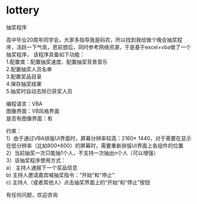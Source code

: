 # lottery
抽奖程序    

高中毕业20周年同学会，大家多指导我是码农，所以找到我给做个晚会抽奖程序，活跃一下气氛，思前想后，同时参考网络资源，于是基于excel+vba做了一个抽奖程序，
该程序具备如下功能：    
1.配置类：配置抽奖速度、配置抽奖背景音乐    
2.配置抽奖人员名单    
3.配置奖品目录   
4.保存抽奖结果   
5.抽奖时自动去除已获奖人员   

编程语言：VBA     
图像界面：VB风格界面    
是否有图像界面：有    
     
约束：     
1）由于通过VBA排版UI界面时，屏幕分辨率较高：2160* 1440，对于需要在显示在低分辨率（比如800*600）的屏幕时，需要重新排版UI界面上各组件的位置     
2）当前抽奖一次只能抽1个人，不支持一次抽出n个人（可以增强）    
3）该抽奖程序使用方式：    
   a） 主持人通报下一个奖品信息    
   b)  主持人邀请嘉宾喊抽奖指令：“开始”和"停止"    
   c)  主持人（或者其他人）点击抽奖界面上的“开始”和“停止”按钮    
   
有任何问题，欢迎咨询    
